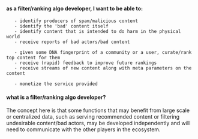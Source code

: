 #### as a filter/ranking algo developer, I want to be able to:

       - identify producers of spam/malicious content
       - identify the 'bad' content itself
       - identify content that is intended to do harm in the physical world
       - receive reports of bad actors/bad content

       - given some DNA fingerprint of a community or a user, curate/rank top content for them
       - receive (rapid) feedback to improve future rankings 
       - receive streams of new content along with meta parameters on the content
       
       - monetize the service provided
       
#### what is a filter/ranking algo developer?

The concept here is that some functions that may benefit from large scale or centralized data, such as serving recommended content or filtering undesirable content/bad actors,
may be developed independently and will need to communicate with the other players in the ecosystem.

